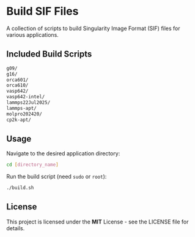 # Build SIF Files

A collection of scripts to build Singularity Image Format (SIF) files for various applications.

## Included Build Scripts

```bash
g09/
g16/
orca601/
orca610/
vasp642/
vasp642-intel/
lammps22Jul2025/
lammps-apt/
molpro202420/
cp2k-apt/
```

## Usage

Navigate to the desired application directory:

```bash
cd [directory_name]
```

Run the build script (need `sudo` or `root`):

```bash
./build.sh
```

## License
This project is licensed under the **MIT** License - see the LICENSE file for details.
